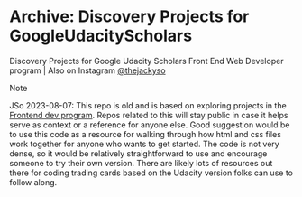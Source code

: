 # Archive: Discovery Projects for GoogleUdacityScholars
Discovery Projects for Google Udacity Scholars Front End Web Developer program | Also on Instagram [@thejackyso](https://instagram.com/thejackyso)

> [!NOTE]  
> JSo 2023-08-07: This repo is old and is based on exploring projects in the [Frontend dev program](https://www.udacity.com/course/front-end-web-developer-nanodegree--nd0011). Repos related to this will stay public in case it helps serve as context or a reference for anyone else.
> Good suggestion would be to use this code as a resource for walking through how html and css files work together for anyone who wants to get started. The code is not very dense, so it would be relatively straightforward to use and encourage someone to try their own version. There are likely lots of resources out there for coding trading cards based on the Udacity version folks can use to follow along.

